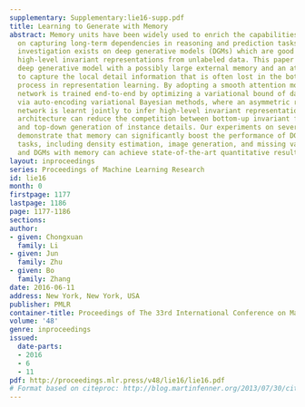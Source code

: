 ```yaml
---
supplementary: Supplementary:lie16-supp.pdf
title: Learning to Generate with Memory
abstract: Memory units have been widely used to enrich the capabilities of deep networks
  on capturing long-term dependencies in reasoning and prediction tasks, but little
  investigation exists on deep generative models (DGMs) which are good at inferring
  high-level invariant representations from unlabeled data. This paper presents a
  deep generative model with a possibly large external memory and an attention mechanism
  to capture the local detail information that is often lost in the bottom-up abstraction
  process in representation learning. By adopting a smooth attention model, the whole
  network is trained end-to-end by optimizing a variational bound of data likelihood
  via auto-encoding variational Bayesian methods, where an asymmetric recognition
  network is learnt jointly to infer high-level invariant representations. The asymmetric
  architecture can reduce the competition between bottom-up invariant feature extraction
  and top-down generation of instance details. Our experiments on several datasets
  demonstrate that memory can significantly boost the performance of DGMs on various
  tasks, including density estimation, image generation, and missing value imputation,
  and DGMs with memory can achieve state-of-the-art quantitative results.
layout: inproceedings
series: Proceedings of Machine Learning Research
id: lie16
month: 0
firstpage: 1177
lastpage: 1186
page: 1177-1186
sections: 
author:
- given: Chongxuan
  family: Li
- given: Jun
  family: Zhu
- given: Bo
  family: Zhang
date: 2016-06-11
address: New York, New York, USA
publisher: PMLR
container-title: Proceedings of The 33rd International Conference on Machine Learning
volume: '48'
genre: inproceedings
issued:
  date-parts:
  - 2016
  - 6
  - 11
pdf: http://proceedings.mlr.press/v48/lie16/lie16.pdf
# Format based on citeproc: http://blog.martinfenner.org/2013/07/30/citeproc-yaml-for-bibliographies/
---
```

